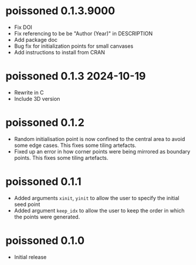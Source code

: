 # poissoned 0.1.3.9000

* Fix DOI
* Fix referencing to be be "Author (Year)" in DESCRIPTION
* Add package doc
* Bug fix for initialization points for small canvases
* Add instructions to install from CRAN

# poissoned 0.1.3  2024-10-19

* Rewrite in C
* Include 3D version

# poissoned 0.1.2

* Random initialisation point is now confined to the central area to avoid 
  some edge cases.  This fixes some tiling artefacts.
* Fixed up an error in how corner points were being mirrored as boundary points.
  This fixes some tiling artefacts.

# poissoned 0.1.1

* Added arguments `xinit`, `yinit` to allow the user to specify the initial seed point
* Added argument `keep_idx` to allow the user to keep the order in which the points
were generated.

# poissoned 0.1.0

* Initial release
